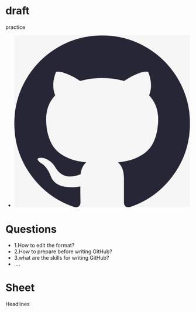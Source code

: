 # draft
practice 
* ![picture](https://github.com/caimina/hello-world/blob/master/75574739874192a.jpg)
# Questions
* 1.How to edit the format?
* 2.How to prepare before writing GitHub?
* 3.what are the skills for writing GitHub?
* ....  
# Sheet

Headlines
